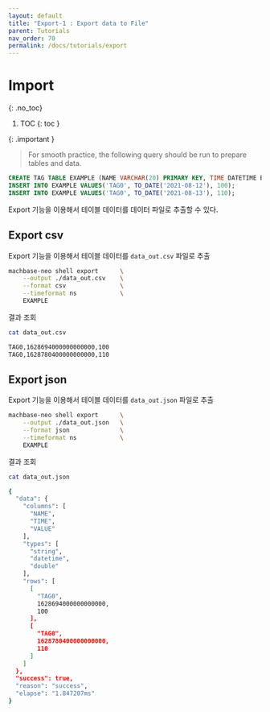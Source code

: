 ```yaml
---
layout: default
title: "Export-1 : Export data to File"
parent: Tutorials
nav_order: 70
permalink: /docs/tutorials/export
---
```


# Import
{: .no_toc}

1. TOC
{: toc }

{: .important }
> For smooth practice, the following query should be run to prepare tables and data.
```sql
CREATE TAG TABLE EXAMPLE (NAME VARCHAR(20) PRIMARY KEY, TIME DATETIME BASETIME, VALUE DOUBLE SUMMARIZED);
INSERT INTO EXAMPLE VALUES('TAG0', TO_DATE('2021-08-12'), 100);
INSERT INTO EXAMPLE VALUES('TAG0', TO_DATE('2021-08-13'), 110);
```
>

Export 기능을 이용해서 테이블 데이터를 데이터 파일로 추출할 수 있다.

## Export csv

Export 기능을 이용해서 테이블 데이터를 `data_out.csv` 파일로 추출

```sh
machbase-neo shell export      \
    --output ./data_out.csv    \
    --format csv               \
    --timeformat ns            \
    EXAMPLE
```

결과 조회

```sh
cat data_out.csv 

TAG0,1628694000000000000,100
TAG0,1628780400000000000,110
```

## Export json

Export 기능을 이용해서 테이블 데이터를 `data_out.json` 파일로 추출

```sh
machbase-neo shell export      \
    --output ./data_out.json   \
    --format json              \
    --timeformat ns            \
    EXAMPLE
```

결과 조회

```sh
cat data_out.json

{
  "data": {
    "columns": [
      "NAME",
      "TIME",
      "VALUE"
    ],
    "types": [
      "string",
      "datetime",
      "double"
    ],
    "rows": [
      [
        "TAG0",
        1628694000000000000,
        100
      ],
      [
        "TAG0",
        1628780400000000000,
        110
      ]
    ]
  },
  "success": true,
  "reason": "success",
  "elapse": "1.847207ms"
}
```

